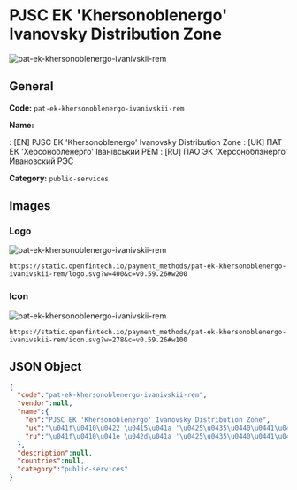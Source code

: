 
# PJSC EK 'Khersonoblenergo' Ivanovsky Distribution Zone 
![pat-ek-khersonoblenergo-ivanivskii-rem](https://static.openfintech.io/payment_methods/pat-ek-khersonoblenergo-ivanivskii-rem/logo.svg?w=400&c=v0.59.26#w200)  

## General 
**Code:** `pat-ek-khersonoblenergo-ivanivskii-rem` 
 
**Name:** 
 
:	[EN] PJSC EK 'Khersonoblenergo' Ivanovsky Distribution Zone 
:	[UK] ПАТ ЕК 'Херсонобленерго' Іванівський РЕМ 
:	[RU] ПАО ЭК 'Херсоноблэнерго' Ивановский РЭС 
 
**Category:** `public-services` 
 

## Images 

### Logo 
![pat-ek-khersonoblenergo-ivanivskii-rem](https://static.openfintech.io/payment_methods/pat-ek-khersonoblenergo-ivanivskii-rem/logo.svg?w=400&c=v0.59.26#w200)  

```
https://static.openfintech.io/payment_methods/pat-ek-khersonoblenergo-ivanivskii-rem/logo.svg?w=400&c=v0.59.26#w200
```  

### Icon 
![pat-ek-khersonoblenergo-ivanivskii-rem](https://static.openfintech.io/payment_methods/pat-ek-khersonoblenergo-ivanivskii-rem/icon.svg?w=278&c=v0.59.26#w100)  

```
https://static.openfintech.io/payment_methods/pat-ek-khersonoblenergo-ivanivskii-rem/icon.svg?w=278&c=v0.59.26#w100
```  

## JSON Object 

```json
{
  "code":"pat-ek-khersonoblenergo-ivanivskii-rem",
  "vendor":null,
  "name":{
    "en":"PJSC EK 'Khersonoblenergo' Ivanovsky Distribution Zone",
    "uk":"\u041f\u0410\u0422 \u0415\u041a '\u0425\u0435\u0440\u0441\u043e\u043d\u043e\u0431\u043b\u0435\u043d\u0435\u0440\u0433\u043e' \u0406\u0432\u0430\u043d\u0456\u0432\u0441\u044c\u043a\u0438\u0439 \u0420\u0415\u041c",
    "ru":"\u041f\u0410\u041e \u042d\u041a '\u0425\u0435\u0440\u0441\u043e\u043d\u043e\u0431\u043b\u044d\u043d\u0435\u0440\u0433\u043e' \u0418\u0432\u0430\u043d\u043e\u0432\u0441\u043a\u0438\u0439 \u0420\u042d\u0421"
  },
  "description":null,
  "countries":null,
  "category":"public-services"
}
```  
